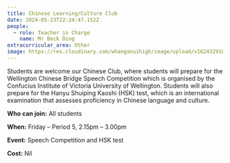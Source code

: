 ```yaml
---
title: Chinese Learning/Culture Club
date: 2024-05-23T22:24:47.152Z
people:
  - role: Teacher in Charge
    name: Mr Beck Ding
extracurricular_area: Other
image: https://res.cloudinary.com/whanganuihigh/image/upload/v1624329100/Performing%20Arts/Chinese.jpg
---
```

Students are welcome our Chinese Club, where students will prepare for the Wellington Chinese Bridge Speech Competition which is organised by the Confucius Institute of Victoria University of Wellington. Students will also prepare for the Hanyu Shuiping Kaoshi (HSK) test, which is an international examination that assesses proficiency in Chinese language and culture.

**Who can join:** All students

**When:** Friday – Period 5, 2.15pm – 3.00pm

**Event:** Speech Competition and HSK test

**Cost:**  Nil

